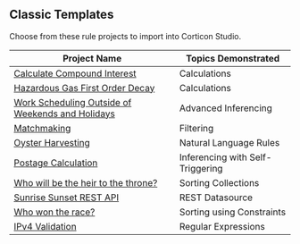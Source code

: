 ## Classic Templates
Choose from these rule projects to import into Corticon Studio. 

| Project Name                                                                                                                             | Topics Demonstrated              |
| ---------------------------------------------------------------------------------------------------------------------------------------- | -------------------------------- |
| [Calculate Compound Interest](<Calculate Compound Interest/README.md>)| Calculations|
| [Hazardous Gas First Order Decay](<Hazardous Gas First Order Decay/README.md>)| Calculations|
| [Work Scheduling Outside of Weekends and Holidays](<Holidays - Use Case for Advanced Inferencing w. Self Triggering/README.md>) | Advanced Inferencing|
| [Matchmaking](Matchmaking/README.md)| Filtering|
| [Oyster Harvesting](<Oyster Harvesting/README.md>)| Natural Language Rules|
| [Postage Calculation](<Postage Calculation/README.md>)| Inferencing with Self-Triggering |
| [Who will be the heir to the throne?](<Solve for the Heir to the Throne/README.md>)| Sorting Collections|
| [Sunrise Sunset REST API](<Sunrise Sunset REST API/README.md>)| REST Datasource|
| [Who won the race?](<Winner of the Race Word Problem/README.md>)| Sorting using Constraints|
| [IPv4 Validation](<IPv4 Validation/README.md>)| Regular Expressions|

